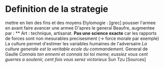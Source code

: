 # Definition de la strategie
mettre en lien des fins et des moyens
Etylomogie : [grec] pousser l'armee en avant
faire avancer une armee
D'apres le general Beaufre, augmentee par :
**
Art : technique, artisanat.
**Pas une science exacte** car les rapports de forces sont non mesurables precisesment (-> force morale par exemple)
La culture permet d'estimer les variables humaines de l'adversaire
*La culture generale est la veritable ecole du commandement.* General de Gaulle
*Connais ton ennemi et connais toi toi meme; eussiez vous cent guerres a soutenir, cent fois vous serez victorieux* Sun Tzu
[Sources]
